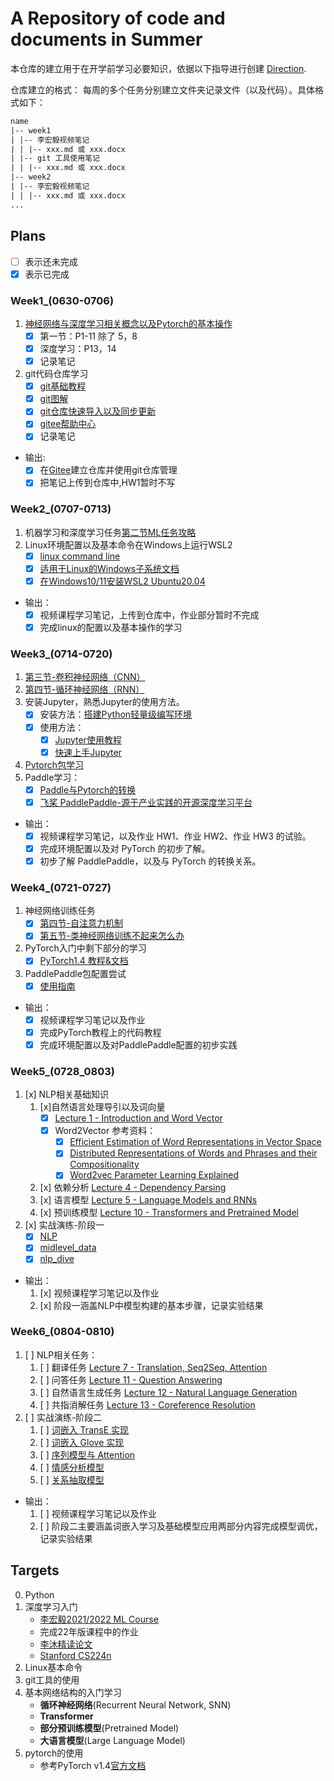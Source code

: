 # A Repository of code and documents in Summer

本仓库的建立用于在开学前学习必要知识，依据以下指导进行创建 [Direction](./Direction.pdf).  

仓库建立的格式：  每周的多个任务分别建立文件夹记录文件（以及代码）。具体格式如下：

```txt
name
|-- week1
| |-- 李宏毅视频笔记
| | |-- xxx.md 或 xxx.docx
| |-- git 工具使用笔记
| | |-- xxx.md 或 xxx.docx
|-- week2
| |-- 李宏毅视频笔记
| | |-- xxx.md 或 xxx.docx
...
```

## Plans

- [ ] 表示还未完成
- [x] 表示已完成

### Week1_(0630-**0706**)

1. [神经网络与深度学习相关概念以及Pytorch的基本操作](https://www.bilibili.com/video/BV1Wv411h7kN/)
    - [x] 第一节：P1-11 除了 5，8
    - [x] 深度学习：P13，14
    - [x] 记录笔记
2. git代码仓库学习
    - [x] [git基础教程](https://zhuanlan.zhihu.com/p/30044692)
    - [x] [git图解](https://mp.weixin.qq.com/s/Fg5rht0k583YvHD0pMJ_BQ)
    - [x] [git仓库快速导入以及同步更新](https://gitee.com/help/articles/4284#article-header1)
    - [x] [gitee帮助中心](https://gitee.com/help)
    - [x] 记录笔记

- 输出:
  - [x] 在[Gitee](https://gitee.com/)建立仓库并使用git仓库管理
  - [x] 把笔记上传到仓库中,HW1暂时不写

### Week2_(0707-**0713**)

1. 机器学习和深度学习任务[第二节ML任务攻略](https://www.bilibili.com/video/BV1Wv411h7kN?p=18)
2. Linux环境配置以及基本命令在Windows上运行WSL2
    - [x] [linux command line](https://www.kancloud.cn/thinkphp/linux-command-line/39431)
    - [x] [适用于Linux的Windows子系统文档](https://docs.microsoft.com/zh-cn/windows/wsl/)
    - [x] [在Windows10/11安装WSL2 Ubuntu20.04](https://zhuanlan.zhihu.com/p/466001838)

- 输出：
  - [x] 视频课程学习笔记，上传到仓库中，作业部分暂时不完成
  - [x] 完成linux的配置以及基本操作的学习

### Week3_(0714-**0720**)

1. [第三节-卷积神经网络（CNN）](https://www.bilibili.com/video/BV1Wv411h7kN?p=31)
2. [第四节-循环神经网络（RNN）](https://www.bilibili.com/video/BV1J94y1f7u5?p=28)
3. 安装Jupyter，熟悉Jupyter的使用方法。
    - [x] 安装方法：[搭建Python轻量级编写环境](https://zhuanlan.zhihu.com/p/158824489)
    - [x] 使用方法：
        - [x] [Jupyter使用教程](https://zhuanlan.zhihu.com/p/33105153)
        - [x] [快速上手Jupyter](https://zhuanlan.zhihu.com/p/32320214)
4. [Pytorch包学习](https://pytorch.apachecn.org/#/docs/1.4/blitz/tensor_tutorial)
5. Paddle学习：
    - [x] [Paddle与Pytorch的转换](https://blog.csdn.net/shaojie_45/article/details/115445796?spm=1001.2101.3001.6650.1&utm_medium=distribute.pc_relevant.none-task-blog-2~default~CTRLIST~Rate-1-115445796-blog-119469002.235%5ev38%5epc_relevant_anti_t3&depth_1-utm_source=distribute.pc_relevant.none-task-blog-2~default~CTRLIST~Rate-1-115445796-blog-119469002.235%5ev38%5epc_relevant_anti_t3&utm_relevant_index=2)
    - [x] [飞桨 PaddlePaddle-源于产业实践的开源深度学习平台](https://www.paddlepaddle.org.cn/tutorials/projectdetail/5603475)

- 输出：
  - [x] 视频课程学习笔记，以及作业 HW1、作业 HW2、作业 HW3 的试验。
  - [x] 完成环境配置以及对 PyTorch 的初步了解。
  - [x] 初步了解 PaddlePaddle，以及与 PyTorch 的转换关系。

### Week4_(0721-**0727**)

1. 神经网络训练任务
    - [x] [第四节-自注意力机制](https://www.bilibili.com/video/BV1Wv411h7kN?p=38)
    - [x] [第五节-类神经网络训练不起来怎么办](https://www.bilibili.com/video/BV1Wv411h7kN?p=48)
2. PyTorch入门中剩下部分的学习
    - [x] [PyTorch1.4 教程&文档](https://pytorch.apachecn.org/#/docs/1.4/README)
3. PaddlePaddle包配置尝试
    - [x] [使用指南](https://www.paddlepaddle.org.cn/documentation/docs/zh/guides/index_cn.html)

- 输出：
    - [x] 视频课程学习笔记以及作业
    - [x] 完成PyTorch教程上的代码教程
    - [x] 完成环境配置以及对PaddlePaddle配置的初步实践

### Week5_(0728_**0803**)

1. [x] NLP相关基础知识
    1. [x]自然语言处理导引以及词向量
        - [x] [Lecture 1 - Introduction and Word Vector](https://www.bilibili.com/video/BV12z4y1i7vh?p=1)
        - [x] Word2Vector 参考资料：
            - [x] [Efficient Estimation of Word Representations in Vector Space](https://arxiv.org/pdf/1301.3781.pdf)
            - [x] [Distributed Representations of Words and Phrases and their
Compositionality](https://arxiv.org/pdf/1310.4546.pdf)
            - [x] [Word2vec Parameter Learning Explained](https://arxiv.org/pdf/1411.2738.pdf)
    2. [x] 依赖分析 [Lecture 4 - Dependency Parsing](https://www.bilibili.com/video/BV12z4y1i7vh?p=4)
    3. [x] 语言模型 [Lecture 5 - Language Models and RNNs](https://www.bilibili.com/video/BV12z4y1i7vh?p=5)
    4. [x] 预训练模型 [Lecture 10 - Transformers and Pretrained Model](https://www.bilibili.com/video/BV12z4y1i7vh?p=10)
2. [x] 实战演练-阶段一
    - [x] [NLP](https://github.com/fastai/fastbook/blob/master/10_nlp.ipynb)
    - [x] [midlevel_data](https://github.com/fastai/fastbook/blob/master/11_midlevel_data.ipynb)
    - [x] [nlp_dive](https://github.com/fastai/fastbook/blob/master/10_nlp.ipynb)
- 输出：
    1. [x] 视频课程学习笔记以及作业
    2. [x] 阶段一涵盖NLP中模型构建的基本步骤，记录实验结果

### Week6_(0804-**0810**)

1. [ ] NLP相关任务：
    1. [ ] 翻译任务 [Lecture 7 - Translation, Seq2Seq, Attention](https://www.bilibili.com/video/BV12z4y1i7vh?p=7)
    2. [ ] 问答任务 [Lecture 11 - Question Answering](https://www.bilibili.com/video/BV12z4y1i7vh?p=11)
    3. [ ] 自然语言生成任务 [Lecture 12 - Natural Language Generation](https://www.bilibili.com/video/BV12z4y1i7vh?p=12)
    4. [ ] 共指消解任务 [Lecture 13 - Coreference Resolution](https://www.bilibili.com/video/BV12z4y1i7vh?p=13)
2. [ ] 实战演练-阶段二
    1. [ ] [词嵌入 TransE 实现](https://github.com/zulihit/TransE)
    2. [ ] [词嵌入 Glove 实现](https://github.com/stanfordnlp/GloVe)
    3. [ ] [序列模型与 Attention](https://zhuanlan.zhihu.com/p/601633905)
    4. [ ] [情感分析模型](https://zhuanlan.zhihu.com/p/599542107)
    5. [ ] [关系抽取模型](https://github.com/thunlp/OpenNRE)
- 输出：
    1. [ ] 视频课程学习笔记以及作业
    2. [ ] 阶段二主要涵盖词嵌入学习及基础模型应用两部分内容完成模型调优，记录实验结果
    

## Targets

0. Python
1. 深度学习入门
    - [李宏毅2021/2022 ML Course](https://www.bilibili.com/video/BV1Wv411h7kN/)
    - 完成22年版课程中的作业
    - [李沐精读论文](https://space.bilibili.com/1567748478/channel/seriesdetail?sid=398820)
    - [Stanford CS224n](https://www.bilibili.com/video/BV12z4y1i7vh/?spm_id_from=333.337.search-card.all.click&vd_source=324657b3a86976b83356051b6a1e83b1)
2. Linux基本命令
3. git工具的使用
4. 基本网络结构的入门学习
    - **循环神经网络**(Recurrent Neural Network, SNN)
    - **Transformer**
    - **部分预训练模型**(Pretrained Model)
    - **大语言模型**(Large Language Model)
5. pytorch的使用
    - 参考PyTorch v1.4[官方文档](https://pytorch.apachecn.org/#/docs/1.4/README)
